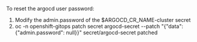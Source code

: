 To reset the argocd user password:
1. Modify the admin.password of the $ARGOCD_CR_NAME-cluster secret
2. oc -n openshift-gitops patch secret argocd-secret --patch "{\"data\": {\"admin.password\": null}}"
secret/argocd-secret patched